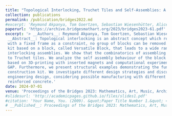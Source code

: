 ```yaml
---
title: "Topological Interlocking, Truchet Tiles and Self-Assemblies: A construction-Kit for Civil Engineering Design"
collection: publications
permalink: /publication/bridges2022.md  
#excerpt: 'Reymond Akpanya, Tom Goertzen, Sebastian Wiesenhütter, Alice C. Niemeyer, Jörg Noenning'
paperurl: 'https://archive.bridgesmathart.org/2023/bridges2023-61.pdf'
excerpt: '> __Authors__: Reymond Akpanya, Tom Goertzen, Sebastian Wiesenhütter, Alice C. Niemeyer, Jörg Noenning<br> 
 __Abstract__: Topological interlocking is an abstract concept which requires that, given an assembly of blocks
 with a fixed frame as a constraint, no group of blocks can be removed. We introduce a construction
 kit based on a block, called Versatile Block, that leads to a wide range of possible topological 
 interlocking assemblies. We show that the combinatorics of assembling copies of this block can be linked
 to Truchet tiles. We analyze the self assembly behaviour of the block by presenting experimental results
 based on 3D-printing with inserted magnets and computational experiments using the computer algebra system
 GAP. Furthermore, we present structural examples demonstrating the functionalities of each block in the 
 construction kit. We investigate different design strategies and discuss possible applications in civil
 engineering design, considering possible manufacturing with different choices of material such as carbon
 reinforced concrete.'
date: 2024-07-01
venue: 'Proceedings of the Bridges 2023: Mathematics, Art, Music, Architecture, Culture'
#slidesurl: 'http://academicpages.github.io/files/slides1.pdf'
#citation: 'Your Name, You. (2009). &quot;Paper Title Number 1.&quot; <i>Journal 1</i>. 1(1).'
# __Published__: Proceedings of the Bridges 2023: Mathematics, Art, Music, Architecture, Culture<br>
---
```

